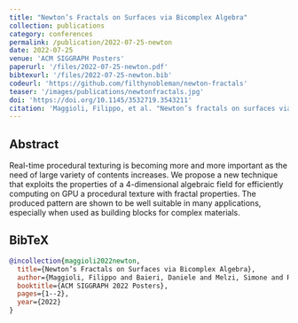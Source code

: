 ```yaml
---
title: "Newton’s Fractals on Surfaces via Bicomplex Algebra"
collection: publications
category: conferences
permalink: /publication/2022-07-25-newton
date: 2022-07-25
venue: 'ACM SIGGRAPH Posters'
paperurl: '/files/2022-07-25-newton.pdf'
bibtexurl: '/files/2022-07-25-newton.bib'
codeurl: 'https://github.com/filthynobleman/newton-fractals'
teaser: '/images/publications/newtonfractals.jpg'
doi: 'https://doi.org/10.1145/3532719.3543211'
citation: 'Maggioli, Filippo, et al. "Newton’s fractals on surfaces via bicomplex algebra." <i>ACM SIGGRAPH 2022 Posters</i>. 2022. 1-2.'
---
```


## Abstract
Real-time procedural texturing is becoming more and more important as the need of large variety of contents increases. We propose a new technique that exploits the properties of a 4-dimensional algebraic field for efficiently computing on GPU a procedural texture with fractal properties. The produced pattern are shown to be well suitable in many applications, especially when used as building blocks for complex materials.


## BibTeX
```bibtex
@incollection{maggioli2022newton,
  title={Newton’s Fractals on Surfaces via Bicomplex Algebra},
  author={Maggioli, Filippo and Baieri, Daniele and Melzi, Simone and Rodol{\`a}, Emanuele},
  booktitle={ACM SIGGRAPH 2022 Posters},
  pages={1--2},
  year={2022}
}
```